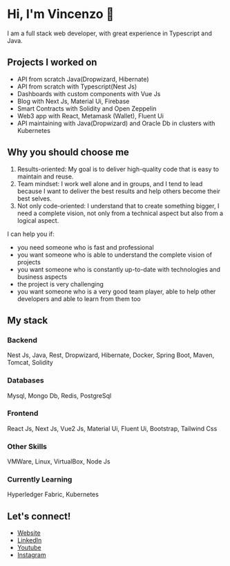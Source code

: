 # Hi, I'm Vincenzo 👋

I am a full stack web developer, with great experience in Typescript and Java.

## Projects I worked on

- API from scratch Java(Dropwizard, Hibernate)
- API from scratch with Typescript(Nest Js)
- Dashboards with custom components with Vue Js
- Blog with Next Js, Material Ui, Firebase
- Smart Contracts with Solidity and Open Zeppelin
- Web3 app with React, Metamask (Wallet), Fluent Ui
- API maintaining with Java(Dropwizard) and Oracle Db in clusters with Kubernetes

## Why you should choose me

1. Results-oriented: My goal is to deliver high-quality code that is easy to maintain and reuse.
2. Team mindset: I work well alone and in groups, and I tend to lead because I want to deliver the best results and help others become their best selves.
3. Not only code-oriented: I understand that to create something bigger, I need a complete vision, not only from a technical aspect but also from a logical aspect.

I can help you if:
- you need someone who is fast and professional
- you want someone who is able to understand the complete vision of projects
- you want someone who is constantly up-to-date with technologies and business aspects
- the project is very challenging
- you want someone who is a very good team player, able to help other developers and able to learn from them too

## My stack

### Backend
Nest Js, Java, Rest, Dropwizard, Hibernate, Docker, Spring Boot, Maven, Tomcat, Solidity

### Databases
Mysql, Mongo Db, Redis, PostgreSql

### Frontend
React Js, Next Js, Vue2 Js, Material Ui, Fluent Ui, Bootstrap, Tailwind Css

### Other Skills
VMWare, Linux, VirtualBox, Node Js

### Currently Learning
Hyperledger Fabric, Kubernetes

## Let's connect!

- [Website](https://vincecommerce.com)
- [LinkedIn](https://www.linkedin.com/in/vincenzo-rampello-b4a92a239/)
- [Youtube](https://www.youtube.com/channel/UCdVQ2vSju29Ph50LkLwi5rw)
- [Instagram](https://www.instagram.com/vincecommerce/)
